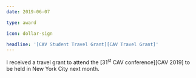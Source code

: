 ```yaml
---
date: 2019-06-07

type: award

icon: dollar-sign

headline: '[CAV Student Travel Grant][CAV Travel Grant]'
---
```


I received a travel grant to attend the [31<sup>st</sup> CAV conference][CAV 2019] to be held in New York City next month.